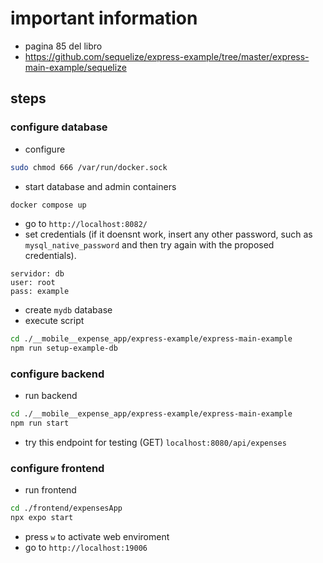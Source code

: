 # important information
- pagina 85 del libro
- https://github.com/sequelize/express-example/tree/master/express-main-example/sequelize

## steps
### configure database
- configure
```bash
sudo chmod 666 /var/run/docker.sock
```
- start database and admin containers
```bash
docker compose up
```
- go to `http://localhost:8082/`
- set credentials (if it doensnt work, insert any other password, such as `mysql_native_password` and then try again with the proposed credentials).
```
servidor: db
user: root
pass: example
```
- create `mydb` database
- execute script
```bash
cd ./__mobile__expense_app/express-example/express-main-example
npm run setup-example-db
```
### configure backend
- run backend
```bash
cd ./__mobile__expense_app/express-example/express-main-example
npm run start
```
- try this endpoint for testing (GET) `localhost:8080/api/expenses`
### configure frontend
- run frontend
```bash
cd ./frontend/expensesApp
npx expo start
```
- press `w` to activate web enviroment
- go to `http://localhost:19006`
